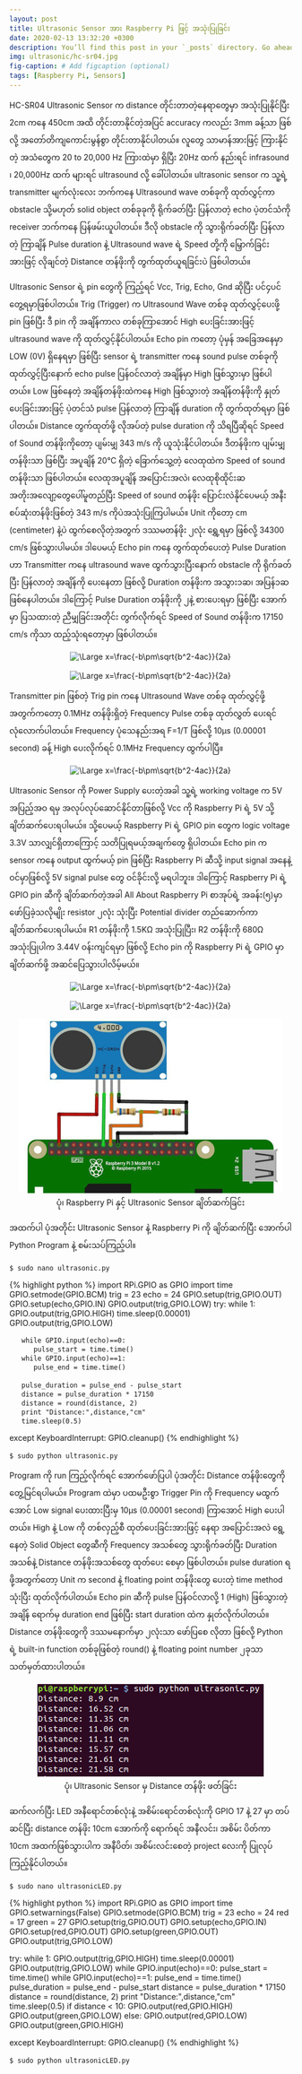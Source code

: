 ```yaml
---
layout: post
title: Ultrasonic Sensor အား Raspberry Pi ဖြင့် အသုံးပြုခြင်း
date: 2020-02-13 13:32:20 +0300
description: You’ll find this post in your `_posts` directory. Go ahead and edit it and re-build the site to see your changes. # Add post description (optional)
img: ultrasonic/hc-sr04.jpg
fig-caption: # Add figcaption (optional)
tags: [Raspberry Pi, Sensors]
---
```

HC-SR04 Ultrasonic Sensor က distance တိုင်းတာတဲ့နေရာတွေမှာ အသုံးပြုနိုင်ပြီး 2cm ကနေ 450cm အထိ တိုင်းတာနိုင်တဲ့အပြင် accuracy ကလည်း 3mm ခန့်သာ ဖြစ်လို့ အတော်တိကျကောင်းမွန်စွာ တိုင်းတာနိုင်ပါတယ်။ လူတွေ သာမာန်အားဖြင့် ကြားနိုင်တဲ့ အသံတွေက 20 to 20,000 Hz ကြားထဲမှာ ရှိပြီး 20Hz ထက် နည်းရင် infrasound ၊ 20,000Hz ထက် များရင် ultrasound လို့ ခေါ်ပါတယ်။ ultrasonic sensor က သူ့ရဲ့ transmitter မျက်လုံးလေး ဘက်ကနေ Ultrasound wave တစ်ခုကို ထုတ်လွှင့်ကာ obstacle သို့မဟုတ် solid object တစ်ခုခုကို ရိုက်ခတ်ပြီး ပြန်လာတဲ့ echo ပဲ့တင်သံကို receiver ဘက်ကနေ ပြန်ဖမ်းယူပါတယ်။ ဒီလို obstacle ကို သွားရိုက်ခတ်ပြီး ပြန်လာတဲ့ ကြာချိန် Pulse duration နဲ့ Ultrasound wave ရဲ့ Speed တို့ကို မြှောက်ခြင်း အားဖြင့် လိုချင်တဲ့ Distance တန်ဖိုးကို တွက်ထုတ်ယူရခြင်းပဲ ဖြစ်ပါတယ်။

Ultrasonic Sensor ရဲ့ pin တွေကို ကြည့်ရင် Vcc, Trig, Echo, Gnd ဆိုပြီး ပင်၄ပင် တွေ့ရမှာဖြစ်ပါတယ်။ Trig (Trigger) က Ultrasound Wave တစ်ခု ထုတ်လွှင့်ပေးဖို့ pin ဖြစ်ပြီး ဒီ pin ကို အချိန်ကာလ တစ်ခုကြာအောင် High ပေးခြင်းအားဖြင့် ultrasound wave ကို ထုတ်လွှင့်နိုင်ပါတယ်။ Echo pin ကတော့ ပုံမှန် အခြေအနေမှာ LOW (0V) ရှိနေရမှာ ဖြစ်ပြီး sensor ရဲ့ transmitter ကနေ sound pulse တစ်ခုကို ထုတ်လွှင့်ပြီးနောက် echo pulse ပြန်ဝင်လာတဲ့ အချိန်မှာ High ဖြစ်သွားမှာ ဖြစ်ပါတယ်။ Low ဖြစ်နေတဲ့ အချိန်တန်ဖိုးထဲကနေ High ဖြစ်သွားတဲ့ အချိန်တန်ဖိုးကို နှုတ်ပေးခြင်းအားဖြင့် ပဲ့တင်သံ pulse ပြန်လာတဲ့ ကြာချိန် duration ကို တွက်ထုတ်ရမှာ ဖြစ်ပါတယ်။
Distance တွက်ထုတ်ဖို့ လိုအပ်တဲ့ pulse duration ကို သိရပြီဆိုရင် Speed of Sound တန်ဖိုးကိုတော့ ပျမ်းမျှ 343 m/s ကို ယူသုံးနိုင်ပါတယ်။ ဒီတန်ဖိုးက ပျမ်းမျှတန်ဖိုးသာ ဖြစ်ပြီး အပူချိန် 20°C ရှိတဲ့ ခြောက်သွေ့တဲ့ လေထုထဲက Speed of sound တန်ဖိုးသာ ဖြစ်ပါတယ်။ လေထုအပူချိန် အပြောင်းအလဲ၊ လေထုစိုထိုင်းဆ အတိုးအလျော့တွေပေါ်မူတည်ပြီး Speed of sound တန်ဖိုး ပြောင်းလဲနိုင်ပေမယ့် အနီးစပ်ဆုံးတန်ဖိုးဖြစ်တဲ့ 343 m/s ကိုပဲအသုံးပြုကြပါမယ်။ Unit ကိုတော့ cm (centimeter) နဲ့ပဲ ထွက်စေလိုတဲ့အတွက် ဒဿမတန်ဖိုး ၂လုံး ရွှေ့ရမှာ ဖြစ်လို့ 34300 cm/s ဖြစ်သွားပါမယ်။ ဒါပေမယ့် Echo pin ကနေ တွက်ထုတ်ပေးတဲ့ Pulse Duration ဟာ Transmitter ကနေ ultrasound wave ထွက်သွားပြီးနောက် obstacle ကို ရိုက်ခတ်ပြီး ပြန်လာတဲ့ အချိန်ကို ပေးနေတာ ဖြစ်လို့ Duration တန်ဖိုးက အသွား၁ဆ၊ အပြန်၁ဆ ဖြစ်နေပါတယ်။ ဒါကြောင့် Pulse Duration တန်ဖိုးကို ၂နဲ့ စားပေးရမှာ ဖြစ်ပြီး အောက်မှာ ပြသထားတဲ့ ညီမျှခြင်းအတိုင်း တွက်လိုက်ရင် Speed of Sound တန်ဖိုးက 17150 cm/s ကိုသာ ထည့်သုံးရတော့မှာ ဖြစ်ပါတယ်။

<center><img src="https://latex.codecogs.com/svg.latex?\Large&space;34300=\frac{Distance}{Pulse Duration/2}" title="\Large x=\frac{-b\pm\sqrt{b^2-4ac}}{2a}" /></center>

<br>

<center><img src="https://latex.codecogs.com/svg.latex?\Large&space;17150=\frac{Distance}{Pulse Duration}" title="\Large x=\frac{-b\pm\sqrt{b^2-4ac}}{2a}" /></center>

Transmitter pin ဖြစ်တဲ့ Trig pin ကနေ Ultrasound Wave တစ်ခု ထုတ်လွှင့်ဖို့ အတွက်ကတော့ 0.1MHz တန်ဖိုးရှိတဲ့ Frequency Pulse တစ်ခု ထုတ်လွှတ် ပေးရင် လုံလောက်ပါတယ်။ Frequency ပုံသေနည်းအရ F=1/T ဖြစ်လို့ 10µs (0.00001 second) ခန့် High ပေးလိုက်ရင် 0.1MHz Frequency ထွက်ပါပြီ။

<center><img src="https://latex.codecogs.com/svg.latex?\Large&space;Frequency=\frac{1}{0.00001 second}=0.1MHz" title="\Large x=\frac{-b\pm\sqrt{b^2-4ac}}{2a}" /></center>

Ultrasonic Sensor ကို Power Supply ပေးတဲ့အခါ သူ့ရဲ့ working voltage က 5V အပြည့်အဝ ရမှ အလုပ်လုပ်ဆောင်နိုင်တာဖြစ်လို့ Vcc ကို Raspberry Pi ရဲ့ 5V သို့ ချိတ်ဆက်ပေးရပါမယ်။ သို့ပေမယ့် Raspberry Pi ရဲ့ GPIO pin တွေက logic voltage 3.3V သာလျှင်ရှိတာကြောင့် သတိပြုရမယ့်အချက်တွေ ရှိပါတယ်။ Echo pin က sensor ကနေ output ထွက်မယ့် pin ဖြစ်ပြီး Raspberry Pi ဆီသို့ input signal အနေနဲ့ ဝင်မှာဖြစ်လို့ 5V signal pulse တွေ ဝင်ခိုင်းလို့ မရပါဘူး။ ဒါကြောင့် Raspberry Pi ရဲ့ GPIO pin ဆီကို ချိတ်ဆက်တဲ့အခါ All About Raspberry Pi စာအုပ်ရဲ့ အခန်း(၅)မှာ ဖော်ပြခဲ့သလိုမျိုး resistor ၂လုံး သုံးပြီး Potential divider တည်ဆောက်ကာ ချိတ်ဆက်ပေးရပါမယ်။ R1 တန်ဖိုးကို 1.5KΩ အသုံးပြုပြီး၊ R2 တန်ဖိုးကို 680Ω အသုံးပြုပါက 3.44V ဝန်းကျင်ရမှာ ဖြစ်လို့ Echo pin ကို Raspberry Pi ရဲ့ GPIO မှာ ချိတ်ဆက်ဖို့ အဆင်ပြေသွားပါလိမ့်မယ်။

<center><img src="https://latex.codecogs.com/svg.latex?\Large&space;Vo ut=V in\frac{R2}{R1 + R2}" title="\Large x=\frac{-b\pm\sqrt{b^2-4ac}}{2a}" /></center>

<br>

<center><img src="https://latex.codecogs.com/svg.latex?\Large&space;V out=5V \frac{1.5KΩ}{680Ω + 1.5KΩ}=3.44V" title="\Large x=\frac{-b\pm\sqrt{b^2-4ac}}{2a}" /></center>

<p align="center">
<img src="/assets/img/ultrasonic/ult_rpi.jpg">
<br>
<a>ပုံ၊ Raspberry Pi နှင့် Ultrasonic Sensor ချိတ်ဆက်ခြင်း</a>
</p>

အထက်ပါ ပုံအတိုင်း Ultrasonic Sensor နဲ့ Raspberry Pi ကို ချိတ်ဆက်ပြီး အောက်ပါ Python Program နဲ့ စမ်းသပ်ကြည့်ပါ။

`$ sudo nano ultrasonic.py`

{% highlight python %}
import RPi.GPIO as GPIO
import time
GPIO.setmode(GPIO.BCM)
trig = 23
echo = 24
GPIO.setup(trig,GPIO.OUT)
GPIO.setup(echo,GPIO.IN)
GPIO.output(trig,GPIO.LOW)
try:
    while 1:
       GPIO.output(trig,GPIO.HIGH)
       time.sleep(0.00001)
       GPIO.output(trig,GPIO.LOW)

       while GPIO.input(echo)==0:
          pulse_start = time.time()
       while GPIO.input(echo)==1:
          pulse_end = time.time()

       pulse_duration = pulse_end - pulse_start
       distance = pulse_duration * 17150
       distance = round(distance, 2)
       print "Distance:",distance,"cm"
       time.sleep(0.5)
except KeyboardInterrupt:
     GPIO.cleanup()
{% endhighlight %}

`$ sudo python ultrasonic.py`

Program ကို run ကြည့်လိုက်ရင် အောက်ဖော်ပြပါ ပုံအတိုင်း Distance တန်ဖိုးတွေကို တွေ့မြင်ရပါမယ်။ Program ထဲမှာ ပထမဦးစွာ Trigger Pin ကို Frequency မထွက်အောင် Low signal ပေးထားပြီးမှ 10µs (0.00001 second) ကြာအောင် High ပေးပါတယ်။ High နဲ့ Low ကို တစ်လှည့်စီ ထုတ်ပေးခြင်းအားဖြင့် နေရာ အပြောင်းအလဲ ရွေ့နေတဲ့ Solid Object တွေဆီကို Frequency အသစ်တွေ သွားရိုက်ခတ်ပြီး Duration အသစ်နဲ့ Distance တန်ဖိုးအသစ်တွေ ထုတ်ပေး စေမှာ ဖြစ်ပါတယ်။ pulse duration ရဖို့အတွက်တော့ Unit က second နဲ့ floating point တန်ဖိုးတွေ ပေးတဲ့ time method သုံးပြီး ထုတ်လိုက်ပါတယ်။ Echo pin ဆီကို pulse ပြန်ဝင်လာလို့ 1 (High) ဖြစ်သွားတဲ့အချိန် ရောက်မှ duration end ဖြစ်ပြီး start duration ထဲက နှုတ်လိုက်ပါတယ်။
Distance တန်ဖိုးတွေကို ဒဿမနောက်မှာ ၂လုံးသာ ဖော်ပြစေ လိုတာ ဖြစ်လို့ Python ရဲ့ built-in function တစ်ခုဖြစ်တဲ့ round() နဲ့ floating point number ၂ခုသာ သတ်မှတ်ထားပါတယ်။

<p align="center">
<img src="/assets/img/ultrasonic/ss.png">
<br>
<a>ပုံ၊ Ultrasonic Sensor မှ Distance တန်ဖိုး ဖတ်ခြင်း</a>
</p>

ဆက်လက်ပြီး LED အနီရောင်တစ်လုံးနဲ့ အစိမ်းရောင်တစ်လုံးကို GPIO 17 နဲ့ 27 မှာ တပ်ဆင်ပြီး distance တန်ဖိုး 10cm အောက်ကို ရောက်ရင် အနီလင်း၊ အစိမ်း ပိတ်ကာ 10cm အထက်ဖြစ်သွားပါက အနီပိတ်၊ အစိမ်းလင်းစေတဲ့ project လေးကို ပြုလုပ်ကြည့်နိုင်ပါတယ်။

`$ sudo nano ultrasonicLED.py`

{% highlight python %}
import RPi.GPIO as GPIO
import time
GPIO.setwarnings(False)
GPIO.setmode(GPIO.BCM)
trig = 23
echo = 24
red = 17
green = 27
GPIO.setup(trig,GPIO.OUT)
GPIO.setup(echo,GPIO.IN)
GPIO.setup(red,GPIO.OUT)
GPIO.setup(green,GPIO.OUT)
GPIO.output(trig,GPIO.LOW)

try:
    while 1:
       GPIO.output(trig,GPIO.HIGH)
       time.sleep(0.00001)
       GPIO.output(trig,GPIO.LOW)
       while GPIO.input(echo)==0:
          pulse_start = time.time()
       while GPIO.input(echo)==1:
          pulse_end = time.time()
       pulse_duration = pulse_end - pulse_start
       distance = pulse_duration * 17150
       distance = round(distance, 2)
       print "Distance:",distance,"cm"
       time.sleep(0.5)
       if distance < 10:
          GPIO.output(red,GPIO.HIGH)
          GPIO.output(green,GPIO.LOW)
       else:
          GPIO.output(red,GPIO.LOW)
          GPIO.output(green,GPIO.HIGH)

except KeyboardInterrupt:
     GPIO.cleanup()
{% endhighlight %}

`$ sudo python ultrasonicLED.py`
